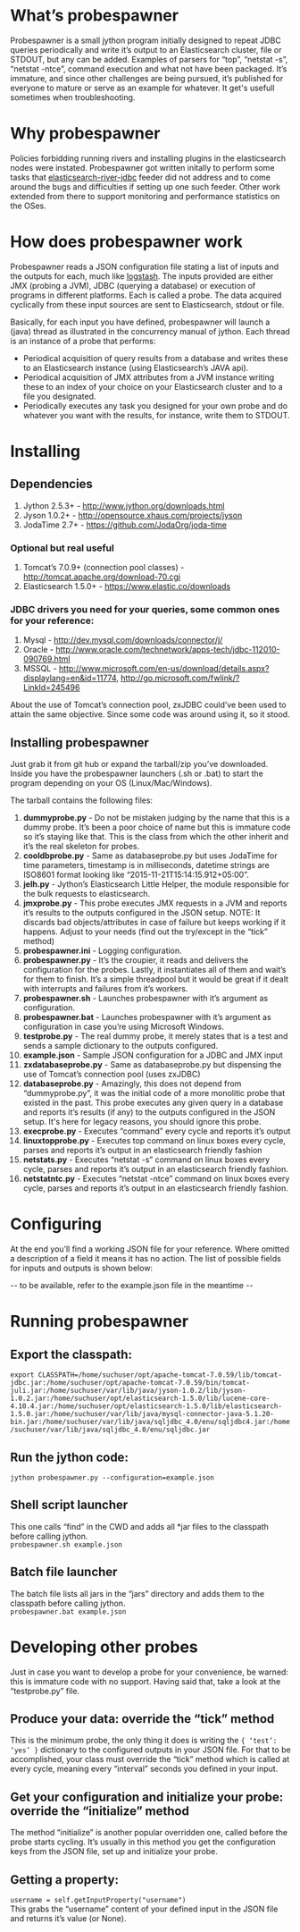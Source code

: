 
# What’s probespawner
Probespawner is a small jython program initially designed to repeat JDBC queries periodically and write it’s output to an Elasticsearch cluster, file or STDOUT, but any can be added.
Examples of parsers for “top”, “netstat -s”, “netstat -ntce”, command execution and what not have been packaged.
It’s immature, and since other challenges are being pursued, it’s published for everyone to mature or serve as an example for whatever.
It get's usefull sometimes when troubleshooting.

# Why probespawner
Policies forbidding running rivers and installing plugins in the elasticsearch nodes were instated.
Probespawner got written initally to perform some tasks that [elasticsearch-river-jdbc](https://github.com/jprante/elasticsearch-river-jdbc) feeder did not address and to come around the bugs and difficulties if setting up one such feeder.
Other work extended from there to support monitoring and performance statistics on the OSes.

# How does probespawner work
Probespawner reads a JSON configuration file stating a list of inputs and the outputs for each, much like [logstash](https://www.elastic.co/products/logstash).
The inputs provided are either JMX (probing a JVM), JDBC (querying a database) or execution of programs in different platforms.
Each is called a probe.
The data acquired cyclically from these input sources are sent to Elasticsearch, stdout or file.

Basically, for each input you have defined, probespawner will launch a (java) thread as illustrated in the concurrency manual of jython.
Each thread is an instance of a probe that performs:
* Periodical acquisition of query results from a database and writes these to an Elasticsearch instance (using Elasticsearch’s JAVA api).
* Periodical acquisition of JMX attributes from a JVM instance writing these to an index of your choice on your Elasticsearch cluster and to a file you designated.
* Periodically executes any task you designed for your own probe and do whatever you want with the results, for instance, write them to STDOUT.

# Installing

## Dependencies

1. Jython 2.5.3+ - http://www.jython.org/downloads.html
2. Jyson 1.0.2+ - http://opensource.xhaus.com/projects/jyson
3. JodaTime 2.7+ - https://github.com/JodaOrg/joda-time

### Optional but real useful
1. Tomcat’s 7.0.9+ (connection pool classes) - http://tomcat.apache.org/download-70.cgi
2. Elasticsearch 1.5.0+ - https://www.elastic.co/downloads

### JDBC drivers you need for your queries, some common ones for your reference:
1. Mysql - http://dev.mysql.com/downloads/connector/j/
2. Oracle - http://www.oracle.com/technetwork/apps-tech/jdbc-112010-090769.html
3. MSSQL - http://www.microsoft.com/en-us/download/details.aspx?displaylang=en&id=11774, http://go.microsoft.com/fwlink/?LinkId=245496

About the use of Tomcat’s connection pool, zxJDBC could’ve been used to attain the same objective.
Since some code was around using it, so it stood.

## Installing probespawner
Just grab it from git hub or expand the tarball/zip you’ve downloaded.
Inside you have the probespawner launchers (.sh or .bat) to start the program depending on your OS (Linux/Mac/Windows).

The tarball contains the following files:

1. **dummyprobe.py** - Do not be mistaken judging by the name that this is a dummy probe. It’s been a poor choice of name but this is immature code so it’s staying like that. This is the class from which the other inherit and it’s the real skeleton for probes.
2. **cooldbprobe.py** - Same as databaseprobe.py but uses JodaTime for time parameters, timestamp is in milliseconds, datetime strings are ISO8601 format looking like “2015-11-21T15:14:15.912+05:00”.
3. **jelh.py** - Jython’s Elasticsearch Little Helper, the module responsible for the bulk requests to elasticsearch. 
4. **jmxprobe.py** - This probe executes JMX requests in a JVM and reports it’s results to the outputs configured in the JSON setup. NOTE: It discards bad objects/attributes in case of failure but keeps working if it happens. Adjust to your needs (find out the try/except in the “tick” method)
5. **probespawner.ini** - Logging configuration.
6. **probespawner.py** - It’s the croupier, it reads and delivers the configuration for the probes. Lastly, it instantiates all of them and wait’s for them to finish. It’s a simple threadpool but it would be great if it dealt with interrupts and failures from it’s workers.
7. **probespawner.sh** - Launches probespawner with it’s argument as configuration.
8. **probespawner.bat** - Launches probespawner with it’s argument as configuration in case you’re using Microsoft Windows.
9. **testprobe.py** - The real dummy probe, it merely states that is a test and sends a sample dictionary to the outputs configured.
10. **example.json** - Sample JSON configuration for a JDBC and JMX input
11. **zxdatabaseprobe.py** - Same as databaseprobe.py but dispensing the use of Tomcat’s connection pool (uses zxJDBC)
12. **databaseprobe.py** - Amazingly, this does not depend from “dummyprobe.py”, it was the initial code of a more monolitic probe that existed in the past. This probe executes any given query in a database and reports it’s results (if any) to the outputs configured in the JSON setup. It's here for legacy reasons, you should ignore this probe.
13. **execprobe.py** - Executes “command” every cycle and reports it’s output
14. **linuxtopprobe.py** - Executes top command on linux boxes every cycle, parses and reports it’s output in an elasticsearch friendly fashion
15. **netstats.py** - Executes “netstat -s” command on linux boxes every cycle, parses and reports it’s output in an elasticsearch friendly fashion.
16. **netstatntc.py** - Executes “netstat -ntce” command on linux boxes every cycle, parses and reports it’s output in an elasticsearch friendly fashion.

# Configuring
At the end you’ll find a working JSON file for your reference.
Where omitted a description of a field it means it has no action.
The list of possible fields for inputs and outputs is shown below:


-- to be available, refer to the example.json file in the meantime --



# Running probespawner

## Export the classpath:
`export CLASSPATH=/home/suchuser/opt/apache-tomcat-7.0.59/lib/tomcat-jdbc.jar:/home/suchuser/opt/apache-tomcat-7.0.59/bin/tomcat-juli.jar:/home/suchuser/var/lib/java/jyson-1.0.2/lib/jyson-1.0.2.jar:/home/suchuser/opt/elasticsearch-1.5.0/lib/lucene-core-4.10.4.jar:/home/suchuser/opt/elasticsearch-1.5.0/lib/elasticsearch-1.5.0.jar:/home/suchuser/var/lib/java/mysql-connector-java-5.1.20-bin.jar:/home/suchuser/var/lib/java/sqljdbc_4.0/enu/sqljdbc4.jar:/home/suchuser/var/lib/java/sqljdbc_4.0/enu/sqljdbc.jar`

## Run the jython code:
`jython probespawner.py --configuration=example.json`

## Shell script launcher
This one calls “find” in the CWD and adds all *jar files to the classpath before calling jython.  
`probespawner.sh example.json`

## Batch file launcher
The batch file lists all jars in the “jars” directory and adds them to the classpath before calling jython.  
`probespawner.bat example.json`

# Developing other probes
Just in case you want to develop a probe for your convenience, be warned: this is immature code with no support.
Having said that, take a look at the “testprobe.py” file.

## Produce your data: override the “tick” method
This is the minimum probe, the only thing it does is writing the `{ ‘test’: ‘yes’ }` dictionary to the configured outputs in your JSON file.
For that to be accomplished, your class must override the “tick” method which is called at every cycle, meaning every “interval” seconds you defined in your input.

## Get your configuration and initialize your probe: override the “initialize” method
The method “initialize” is another popular overridden one, called before the probe starts cycling. 
It’s usually in this method you get the configuration keys from the JSON file, set up and initialize your probe.

## Getting a property:
`username = self.getInputProperty("username")`  
This grabs the “username” content of your defined input in the JSON file and returns it’s value (or None).


